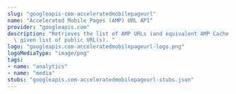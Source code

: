 ```yaml
---
slug: "googleapis-com-acceleratedmobilepageurl"
name: "Accelerated Mobile Pages (AMP) URL API"
provider: "googleapis.com"
description: "Retrieves the list of AMP URLs (and equivalent AMP Cache URLs) for a\
  \ given list of public URL(s). "
logo: "googleapis.com-acceleratedmobilepageurl-logo.png"
logoMediaType: "image/png"
tags:
- name: "analytics"
- name: "media"
stubs: "googleapis.com-acceleratedmobilepageurl-stubs.json"
---
```

